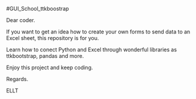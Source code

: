 #GUI_School_ttkboostrap

Dear coder.

If you want to get an idea how to create your own forms to send data to an Excel sheet, this
repository is for you.

Learn how to conect Python and Excel through  wonderful libraries as ttkbootstrap, pandas and more.

Enjoy this project and keep coding.

Regards.

ELLT
